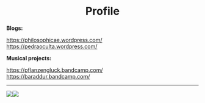 <h1 align="center">Profile</h1>

**Blogs:**

  https://philosophicae.wordpress.com/<br>
  https://pedraoculta.wordpress.com/

**Musical projects:**

  https://pflanzengluck.bandcamp.com/<br>
  https://baraddur.bandcamp.com/
<hr width="100%">
<div align="center">
  <div style="display: flex;">
    <img src="https://github-readme-stats.vercel.app/api?username=okkvlt&show_icons=true&locale=en&theme=synthwave" style="vertical-align: top;" />
    <img src="https://github-readme-stats.vercel.app/api/top-langs/?username=okkvlt&layout=compact&theme=synthwave&card_width=445" />
  </div>
</div>
